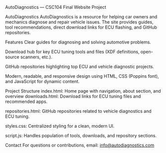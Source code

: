 AutoDiagnostics — CSC104 Final Website Project

AutoDiagnostics
AutoDiagnostics is a resource for helping car owners and mechanics diagnose and repair vehicle issues. The site provides guides, tool recommendations, direct download links for ECU flashing, and GitHub repositories.

Features
Clear guides for diagnosing and solving automotive problems.

Download hub for key ECU tuning tools and files (XDF definitions, open-source scanners, etc.).

GitHub repositories highlighting top ECU and vehicle diagnostic projects.

Modern, readable, and responsive design using HTML, CSS (Poppins font), and JavaScript for dynamic content.

Project Structure
index.html: Home page with navigation, about section, and overview
downloads.html: Download links for ECU tuning files and recommended apps.

repositories.html: GitHub repositories related to vehicle diagnostics and ECU tuning.

styles.css: Centralized styling for a clean, modern UI.

script.js: Handles population of tools, downloads, and repository sections.

Contact
For questions or contributions, email: info@autodiagnostics.com
